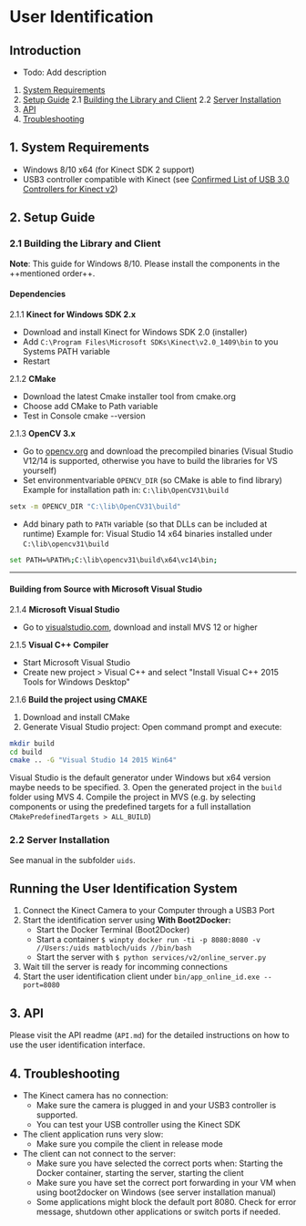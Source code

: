 # User Identification

## Introduction

- Todo: Add description

1. [System Requirements](#system-requirements)  
2. [Setup Guide](#setup-guide) 
2.1 [Building the Library and Client]()
2.2 [Server Installation]()
3. [API](#api)
4. [Troubleshooting](#troubleshooting)  

## 1. System Requirements

- Windows 8/10 x64 (for Kinect SDK 2 support)
- USB3 controller compatible with Kinect (see [Confirmed List of USB 3.0 Controllers for Kinect v2](https://social.msdn.microsoft.com/Forums/en-US/bb379e8b-4258-40d6-92e4-56dd95d7b0bb/confirmed-list-of-usb-30-pcie-cardslaptopsconfigurations-which-work-for-kinect-v2-during?forum=kinectv2sdk))


## 2. Setup Guide

### 2.1 Building the Library and Client
**Note**: This guide for Windows 8/10. Please install the components in the ++mentioned order++.

#### Dependencies

2.1.1 **Kinect for Windows SDK 2.x**
- Download and install Kinect for Windows SDK 2.0 (installer)
- Add `C:\Program Files\Microsoft SDKs\Kinect\v2.0_1409\bin` to you Systems PATH variable
- Restart

2.1.2 **CMake**
- Download the latest Cmake installer tool from cmake.org
- Choose add CMake to Path variable
- Test in Console cmake --version

2.1.3 **OpenCV 3.x**
- Go to [opencv.org](http://opencv.org) and download the precompiled binaries (Visual Studio V12/14 is supported, otherwise you have to build the libraries for VS yourself)
- Set environmentvariable `OPENCV_DIR` (so CMake is able to find library)
Example for installation path in: `C:\lib\OpenCV31\build`
```bash
setx -m OPENCV_DIR "C:\lib\OpenCV31\build"
```
- Add binary path to `PATH` variable (so that DLLs can be included at runtime)
Example for: Visual Studio 14 x64 binaries installed under `C:\lib\opencv31\build`
```bash
set PATH=%PATH%;C:\lib\opencv31\build\x64\vc14\bin;
```

---------------

#### Building from Source with Microsoft Visual Studio

2.1.4 **Microsoft Visual Studio**
- Go to [visualstudio.com](https://www.visualstudio.com/), download and install MVS 12 or higher

2.1.5 **Visual C++ Compiler**
- Start Microsoft Visual Studio
- Create new project > Visual C++ and select "Install Visual C++ 2015 Tools for Windows Desktop"

2.1.6 **Build the project using CMAKE**
1. Download and install CMake
2. Generate Visual Studio project:
Open command prompt and execute:
```bash
mkdir build
cd build
cmake .. -G "Visual Studio 14 2015 Win64"
```
Visual Studio is the default generator under Windows but x64 version maybe needs to be specified.
3. Open the generated project in the `build` folder using MVS
4. Compile the project in MVS (e.g. by selecting components or using the predefined targets for a full installation `CMakePredefinedTargets > ALL_BUILD`)


### 2.2 Server Installation

See manual in the subfolder `uids`.

## Running the User Identification System

1. Connect the Kinect Camera to your Computer through a USB3 Port
2. Start the identification server using **With Boot2Docker:**
	- Start the Docker Terminal (Boot2Docker)
	- Start a container `$ winpty docker run -ti -p 8080:8080 -v //Users:/uids matbloch/uids //bin/bash`
	- Start the server with `$ python services/v2/online_server.py`
3. Wait till the server is ready for incomming connections
4. Start the user identification client under `bin/app_online_id.exe --port=8080`


## 3. API
Please visit the API readme (`API.md`) for the detailed instructions on how to use the user identification interface.


## 4. Troubleshooting

- The Kinect camera has no connection:
	- Make sure the camera is plugged in and your USB3 controller is supported.
	- You can test your USB controller using the Kinect SDK
- The client application runs very slow:
	- Make sure you compile the client in release mode
- The client can not connect to the server:
	- Make sure you have selected the correct ports when: Starting the Docker container, starting the server, starting the client
	- Make sure you have set the correct port forwarding in your VM when using boot2docker on Windows (see server installation manual)
	- Some applications might block the default port 8080. Check for error message, shutdown other applications or switch ports if needed.

